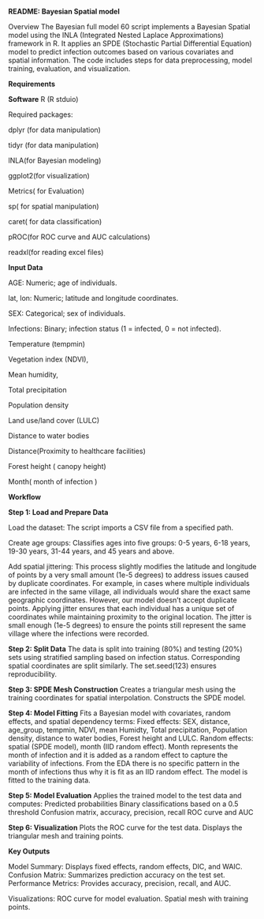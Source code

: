 
**README: Bayesian Spatial model**

Overview
The Bayesian full model 60 script implements a Bayesian Spatial model using the INLA (Integrated Nested Laplace Approximations) framework in R. It applies an SPDE (Stochastic Partial Differential Equation) model to predict infection outcomes based on various covariates and spatial information. The code includes steps for data preprocessing, model training, evaluation, and visualization.

**Requirements**

**Software**
R (R stduio)

Required packages:

dplyr (for data manipulation)

tidyr (for data manipulation)

lNLA(for Bayesian modeling)

ggplot2(for visualization)

Metrics( for Evaluation)

sp( for spatial manipulation)

caret( for data classification)

pROC(for ROC curve and AUC calculations)

readxl(for reading excel files)

**Input Data**

AGE: Numeric; age of individuals.

lat, lon: Numeric; latitude and longitude coordinates.

SEX: Categorical; sex of individuals.

Infections: Binary; infection status (1 = infected, 0 = not infected).

Temperature (tempmin)

Vegetation index (NDVI), 

Mean humidity, 

Total precipitation

Population density

Land use/land cover (LULC)

Distance to water bodies

Distance(Proximity to healthcare facilities)

Forest height ( canopy height)

Month( month of infection )

**Workflow**

**Step 1: Load and Prepare Data**

Load the dataset: The script imports a CSV file from a specified path.

Create age groups: Classifies ages into five groups: 0-5 years, 6-18 years, 19-30 years, 31-44 years, and 45 years and above.

Add spatial jittering: This process slightly modifies the latitude and longitude of points by a very small amount (1e-5 degrees) to address issues caused by duplicate coordinates. For example, in cases where multiple individuals are infected in the same village, all individuals would share the exact same geographic coordinates. However, our model doesn’t accept duplicate points. Applying jitter ensures that each individual has a unique set of coordinates while maintaining proximity to the original location. The jitter is small enough (1e-5 degrees) to ensure the points still represent the same village where the infections were recorded.

**Step 2: Split Data**
The data is split into training (80%) and testing (20%) sets using stratified sampling based on infection status.
Corresponding spatial coordinates are split similarly.
The set.seed(123) ensures reproducibility.

**Step 3: SPDE Mesh Construction**
Creates a triangular mesh using the training coordinates for spatial interpolation.
Constructs the SPDE model.

**Step 4: Model Fitting**
Fits a Bayesian model with covariates, random effects, and spatial dependency terms:
Fixed effects: SEX, distance, age_group, tempmin, NDVI, mean Humidty, Total precipitation, Population density, distance to water bodies, Forest height and LULC.
Random effects: spatial (SPDE model), month (IID random effect). Month represents the month of infection and it is added as a random effect to capture the variability of infections. From the EDA there is no specific pattern in the month of infections thus why it is fit as an IID random effect.
The model is fitted to the training data.

**Step 5: Model Evaluation**
Applies the trained model to the test data and computes:
Predicted probabilities
Binary classifications based on a 0.5 threshold
Confusion matrix, accuracy, precision, recall
ROC curve and AUC

**Step 6: Visualization**
Plots the ROC curve for the test data.
Displays the triangular mesh and training points.

**Key Outputs**

Model Summary: Displays fixed effects, random effects, DIC, and WAIC.
Confusion Matrix: Summarizes prediction accuracy on the test set.
Performance Metrics: Provides accuracy, precision, recall, and AUC.

Visualizations:
ROC curve for model evaluation.
Spatial mesh with training points.



